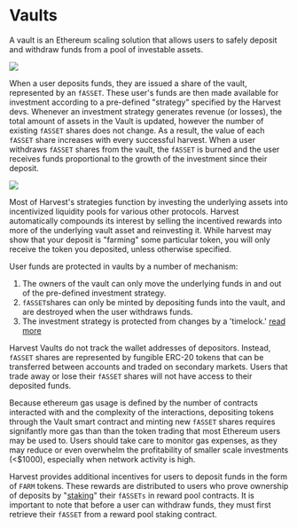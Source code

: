 # Vaults

A vault is an Ethereum scaling solution that allows users to safely deposit and withdraw funds from a pool of investable assets.

![](https://farm.chainwiki.dev/vault_draft.png)

When a user deposits funds, they are issued a share of the vault, represented by an `fASSET`. These user's funds are then made available for investment according to a pre-defined "strategy" specified by the Harvest devs. Whenever an investment strategy generates revenue \(or losses\), the total amount of assets in the Vault is updated, however the number of existing `fASSET` shares does not change. As a result, the value of each `fASSET` share increases with every successful harvest. When a user withdraws `fASSET` shares from the vault, the `fASSET` is burned and the user receives funds proportional to the growth of the investment since their deposit.

![](https://farm.chainwiki.dev/vault_draft2.png)

Most of Harvest's strategies function by investing the underlying assets into incentivized liquidity pools for various other protocols. Harvest automatically compounds its interest by selling the incentived rewards into more of the underlying vault asset and reinvesting it. While harvest may show that your deposit is "farming" some particular token, you will only receive the token you deposited, unless otherwise specified.

User funds are protected in vaults by a number of mechanism:

1. The owners of the vault can only move the underlying funds in and out of the pre-defined investment strategy.
2. `fASSET`shares can only be minted by depositing funds into the vault, and are destroyed when the user withdraws funds.
3. The investment strategy is protected from changes by a 'timelock.' [read more](https://farm.chainwiki.dev/en/education/vault/timelock)

Harvest Vaults do not track the wallet addresses of depositors. Instead, `fASSET` shares are represented by fungible ERC-20 tokens that can be transferred between accounts and traded on secondary markets. Users that trade away or lose their `fASSET` shares will not have access to their deposited funds.

Because ethereum gas usage is defined by the number of contracts interacted with and the complexity of the interactions, depositing tokens through the Vault smart contract and minting new `fASSET` shares requires signifantly more gas than than the token trading that most Ethereum users may be used to. Users should take care to monitor gas expenses, as they may reduce or even overwhelm the profitability of smaller scale investments \(&lt;$1000\), especially when network activity is high.

Harvest provides additional incentives for users to deposit funds in the form of `FARM` tokens. These rewards are distributed to users who prove ownership of deposits by "[staking](https://farm.chainwiki.dev/en/education/vault/staking)" their `fASSETs` in reward pool contracts. It is important to note that before a user can withdraw funds, they must first retrieve their `fASSET` from a reward pool staking contract.

